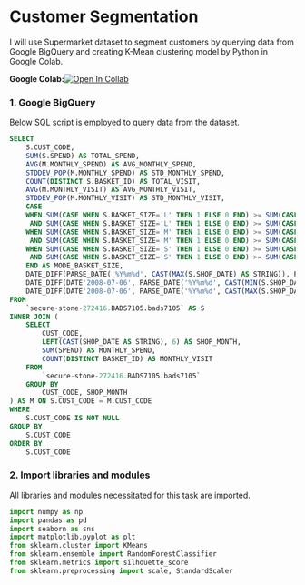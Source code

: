 # Customer Segmentation
I will use Supermarket dataset to segment customers by querying data from Google BigQuery and creating K-Mean clustering model by Python in Google Colab.

**Google Colab:**[![Open In Collab](https://colab.research.google.com/assets/colab-badge.svg)](https://colab.research.google.com/drive/1qGr2a_C0wnt3Na2g1bH8emHEDCN0rYSk?usp=sharing)
### 1. Google BigQuery
Below SQL script is employed to query data from the dataset.
```sql
SELECT
    S.CUST_CODE,
    SUM(S.SPEND) AS TOTAL_SPEND,
    AVG(M.MONTHLY_SPEND) AS AVG_MONTHLY_SPEND,
    STDDEV_POP(M.MONTHLY_SPEND) AS STD_MONTHLY_SPEND,
    COUNT(DISTINCT S.BASKET_ID) AS TOTAL_VISIT,
    AVG(M.MONTHLY_VISIT) AS AVG_MONTHLY_VISIT,
    STDDEV_POP(M.MONTHLY_VISIT) AS STD_MONTHLY_VISIT,
    CASE
    WHEN SUM(CASE WHEN S.BASKET_SIZE='L' THEN 1 ELSE 0 END) >= SUM(CASE WHEN S.BASKET_SIZE='S' THEN 1 ELSE 0 END)
     AND SUM(CASE WHEN S.BASKET_SIZE='L' THEN 1 ELSE 0 END) >= SUM(CASE WHEN S.BASKET_SIZE='M' THEN 1 ELSE 0 END) THEN 3
    WHEN SUM(CASE WHEN S.BASKET_SIZE='M' THEN 1 ELSE 0 END) >= SUM(CASE WHEN S.BASKET_SIZE='S' THEN 1 ELSE 0 END)
     AND SUM(CASE WHEN S.BASKET_SIZE='M' THEN 1 ELSE 0 END) >= SUM(CASE WHEN S.BASKET_SIZE='L' THEN 1 ELSE 0 END) THEN 2
    WHEN SUM(CASE WHEN S.BASKET_SIZE='S' THEN 1 ELSE 0 END) >= SUM(CASE WHEN S.BASKET_SIZE='M' THEN 1 ELSE 0 END)
     AND SUM(CASE WHEN S.BASKET_SIZE='S' THEN 1 ELSE 0 END) >= SUM(CASE WHEN S.BASKET_SIZE='L' THEN 1 ELSE 0 END) THEN 1
    END AS MODE_BASKET_SIZE,
    DATE_DIFF(PARSE_DATE('%Y%m%d', CAST(MAX(S.SHOP_DATE) AS STRING)), PARSE_DATE('%Y%m%d', CAST(MIN(S.SHOP_DATE) AS STRING)), DAY) AS CUST_LIFETIME,
    DATE_DIFF(DATE'2008-07-06', PARSE_DATE('%Y%m%d', CAST(MIN(S.SHOP_DATE) AS STRING)), DAY) AS DURATION_FROM_FIRST_PURCHASE,
    DATE_DIFF(DATE'2008-07-06', PARSE_DATE('%Y%m%d', CAST(MAX(S.SHOP_DATE) AS STRING)), DAY) AS DURATION_FROM_LAST_PURCHASE
FROM
    `secure-stone-272416.BADS7105.bads7105` AS S
INNER JOIN (
    SELECT
        CUST_CODE,
        LEFT(CAST(SHOP_DATE AS STRING), 6) AS SHOP_MONTH,
        SUM(SPEND) AS MONTHLY_SPEND,
        COUNT(DISTINCT BASKET_ID) AS MONTHLY_VISIT
    FROM
        `secure-stone-272416.BADS7105.bads7105`
    GROUP BY
        CUST_CODE, SHOP_MONTH
) AS M ON S.CUST_CODE = M.CUST_CODE
WHERE
    S.CUST_CODE IS NOT NULL
GROUP BY
    S.CUST_CODE
ORDER BY
    S.CUST_CODE
```
### 2. Import libraries and modules
All libraries and modules necessitated for this task are imported.
```python
import numpy as np
import pandas as pd
import seaborn as sns
import matplotlib.pyplot as plt
from sklearn.cluster import KMeans
from sklearn.ensemble import RandomForestClassifier
from sklearn.metrics import silhouette_score
from sklearn.preprocessing import scale, StandardScaler
```
